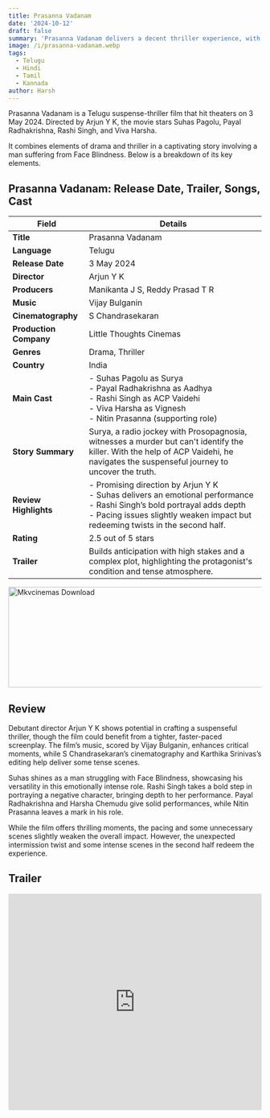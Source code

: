 ```yaml
---
title: Prasanna Vadanam
date: '2024-10-12'
draft: false
summary: 'Prasanna Vadanam delivers a decent thriller experience, with standout performances by Suhas and Rashi Singh.'
image: /i/prasanna-vadanam.webp
tags:
  - Telugu
  - Hindi
  - Tamil
  - Kannada
author: Harsh
---
```


Prasanna Vadanam is a Telugu suspense-thriller film that hit theaters on 3 May 2024. Directed by Arjun Y K, the movie stars Suhas Pagolu, Payal Radhakrishna, Rashi Singh, and Viva Harsha.

It combines elements of drama and thriller in a captivating story involving a man suffering from Face Blindness. Below is a breakdown of its key elements.

## Prasanna Vadanam: Release Date, Trailer, Songs, Cast

| **Field**              | **Details**                                                                                                                                                                                                     |
| ---------------------- | --------------------------------------------------------------------------------------------------------------------------------------------------------------------------------------------------------------- |
| **Title**              | Prasanna Vadanam                                                                                                                                                                                                |
| **Language**           | Telugu                                                                                                                                                                                                          |
| **Release Date**       | 3 May 2024                                                                                                                                                                                                      |
| **Director**           | Arjun Y K                                                                                                                                                                                                       |
| **Producers**          | Manikanta J S, Reddy Prasad T R                                                                                                                                                                                 |
| **Music**              | Vijay Bulganin                                                                                                                                                                                                  |
| **Cinematography**     | S Chandrasekaran                                                                                                                                                                                                |
| **Production Company** | Little Thoughts Cinemas                                                                                                                                                                                         |
| **Genres**             | Drama, Thriller                                                                                                                                                                                                 |
| **Country**            | India                                                                                                                                                                                                           |
| **Main Cast**          | - Suhas Pagolu as Surya<br>- Payal Radhakrishna as Aadhya<br>- Rashi Singh as ACP Vaidehi<br>- Viva Harsha as Vignesh<br>- Nitin Prasanna (supporting role)                                                     |
| **Story Summary**      | Surya, a radio jockey with Prosopagnosia, witnesses a murder but can't identify the killer. With the help of ACP Vaidehi, he navigates the suspenseful journey to uncover the truth.                            |
| **Review Highlights**  | - Promising direction by Arjun Y K<br>- Suhas delivers an emotional performance<br>- Rashi Singh’s bold portrayal adds depth<br>- Pacing issues slightly weaken impact but redeeming twists in the second half. |
| **Rating**             | 2.5 out of 5 stars                                                                                                                                                                                              |
| **Trailer**            | Builds anticipation with high stakes and a complex plot, highlighting the protagonist's condition and tense atmosphere.                                                                                         |

<a href="https://mkvcinemas.buzz/bookmarks-list">
  <img src="/mkvcinemas-btn.webp" alt="Mkvcinemas Download" width="600" height="200" loading="lazy">
</a>

## Review

Debutant director Arjun Y K shows potential in crafting a suspenseful thriller, though the film could benefit from a tighter, faster-paced screenplay. The film’s music, scored by Vijay Bulganin, enhances critical moments, while S Chandrasekaran’s cinematography and Karthika Srinivas’s editing help deliver some tense scenes.

Suhas shines as a man struggling with Face Blindness, showcasing his versatility in this emotionally intense role. Rashi Singh takes a bold step in portraying a negative character, bringing depth to her performance. Payal Radhakrishna and Harsha Chemudu give solid performances, while Nitin Prasanna leaves a mark in his role.

While the film offers thrilling moments, the pacing and some unnecessary scenes slightly weaken the overall impact. However, the unexpected intermission twist and some intense scenes in the second half redeem the experience.

## Trailer

<iframe width="100%" height="430" src="https://www.youtube.com/embed/jtRXzOKr9jM?si=L_e5_zaRQ48JFfDs" title={title} frameborder="0" allow="accelerometer; autoplay; clipboard-write; encrypted-media; gyroscope; picture-in-picture; web-share" referrerpolicy="strict-origin-when-cross-origin" allowfullscreen loading="lazy"></iframe>
